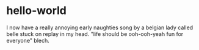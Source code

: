 # hello-world
I now have a really annoying early naughties song by a belgian lady called belle stuck on replay in my head. 
"life should be ooh-ooh-yeah fun for everyone"
blech. 

